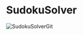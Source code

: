 # SudokuSolver

![SudokuSolverGit](https://user-images.githubusercontent.com/42211866/71422532-ca360b00-2650-11ea-9a05-39b24eb9d93d.gif)
